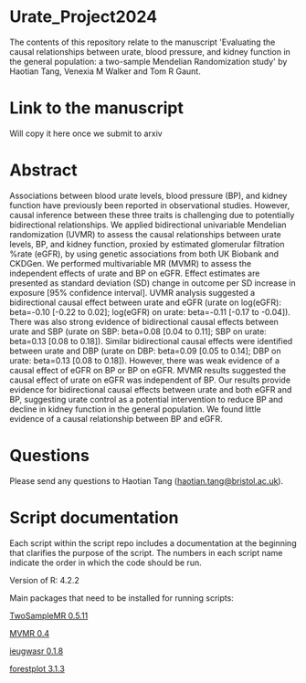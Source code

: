 # Urate_Project2024

The contents of this repository relate to the manuscript 'Evaluating the causal relationships between urate, blood pressure, and kidney function in the general population: a two-sample Mendelian Randomization study' by Haotian Tang, Venexia M Walker and Tom R Gaunt.

# Link to the manuscript

Will copy it here once we submit to arxiv

# Abstract

Associations between blood urate levels, blood pressure (BP), and kidney function have previously been reported in observational studies. However, causal inference between these three traits is challenging due to potentially bidirectional relationships. We applied bidirectional univariable Mendelian randomization (UVMR) to assess the causal relationships between urate levels, BP, and kidney function, proxied by estimated glomerular filtration %rate (eGFR), by using genetic associations from both UK Biobank and CKDGen. We performed multivariable MR (MVMR) to assess the independent effects of urate and BP on eGFR. Effect estimates are presented as standard deviation (SD) change in outcome per SD increase in exposure [95% confidence interval]. UVMR analysis suggested a bidirectional causal effect between urate and eGFR (urate on log(eGFR): beta=-0.10 [-0.22 to 0.02]; log(eGFR) on urate: beta=-0.11 [-0.17 to -0.04]). There was also strong evidence of bidirectional causal effects between urate and SBP (urate on SBP: beta=0.08 [0.04 to 0.11]; SBP on urate: beta=0.13 [0.08 to 0.18]). Similar bidirectional causal effects were identified between urate and DBP (urate on DBP: beta=0.09 [0.05 to 0.14]; DBP on urate: beta=0.13 [0.08 to 0.18]). However, there was weak evidence of a causal effect of eGFR on BP or BP on eGFR. MVMR results suggested the causal effect of urate on eGFR was independent of BP. Our results provide evidence for bidirectional causal effects between urate and both eGFR and BP, suggesting urate control as a potential intervention to reduce BP and decline in kidney function in the general population. We found little evidence of a causal relationship between BP and eGFR.

# Questions
Please send any questions to Haotian Tang (haotian.tang@bristol.ac.uk).

# Script documentation

Each script within the script repo includes a documentation at the beginning that clarifies the purpose of the script. The numbers in each script name indicate the order in which the code should be run.

Version of R: 4.2.2

Main packages that need to be installed for running scripts: 

[TwoSampleMR 0.5.11](https://github.com/MRCIEU/TwoSampleMR)

[MVMR 0.4](https://github.com/WSpiller/MVMR)

[ieugwasr 0.1.8](https://mrcieu.github.io/ieugwasr)

[forestplot 3.1.3](https://github.com/gforge/forestplot)

